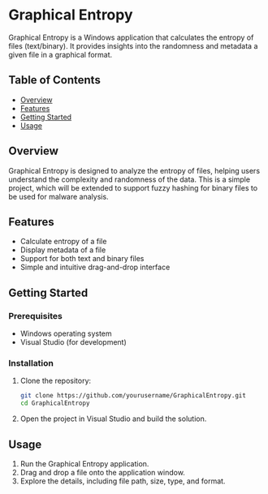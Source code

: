# Graphical Entropy

Graphical Entropy is a Windows application that calculates the entropy of files (text/binary). It provides insights into the randomness and metadata a given file in a graphical format.

## Table of Contents

- [Overview](#overview)
- [Features](#features)
- [Getting Started](#getting-started)
- [Usage](#usage)

## Overview

Graphical Entropy is designed to analyze the entropy of files, helping users understand the complexity and randomness of the data. 
This is a simple project, which will be extended to support fuzzy hashing for binary files to be used for malware analysis.
## Features

- Calculate entropy of a file
- Display metadata of a file
- Support for both text and binary files
- Simple and intuitive drag-and-drop interface

## Getting Started

### Prerequisites

- Windows operating system
- Visual Studio (for development)

### Installation

1. Clone the repository:

   ```bash
   git clone https://github.com/yourusername/GraphicalEntropy.git
   cd GraphicalEntropy
   ```
2. Open the project in Visual Studio and build the solution.

## Usage
1. Run the Graphical Entropy application.
2. Drag and drop a file onto the application window.
3. Explore the details, including file path, size, type, and format.
